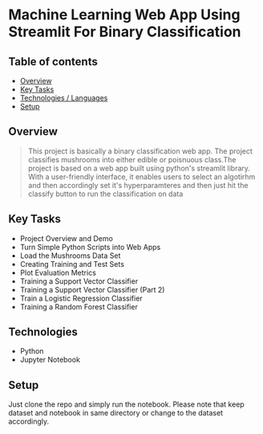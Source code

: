 # Machine Learning Web App Using Streamlit For Binary Classification

## Table of contents
* [Overview](#overview)
* [Key Tasks](#key-tasks)
* [Technologies / Languages](#technologies)
* [Setup](#setup)

## Overview
> This project is basically a binary classification web app. The project classifies mushrooms into either edible or poisnuous class.The project is based on a web app built using python's streamlit library. With a user-friendly interface, it enables users to select an algotirhm and then accordingly set it's hyperparamteres and then just hit the classify button to run the classification on data 

## Key Tasks
* Project Overview and Demo
* Turn Simple Python Scripts into Web Apps
* Load the Mushrooms Data Set
* Creating Training and Test Sets
* Plot Evaluation Metrics
* Training a Support Vector Classifier
* Training a Support Vector Classifier (Part 2)
* Train a Logistic Regression Classifier
* Training a Random Forest Classifier
## Technologies
* Python
* Jupyter Notebook
## Setup
Just clone the repo and simply run the notebook. Please note that keep dataset and notebook in same directory or change to the dataset accordingly.
